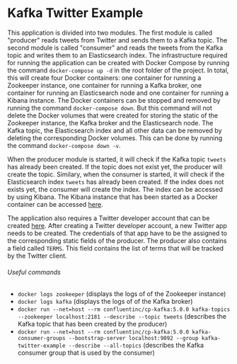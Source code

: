 # Kafka Twitter Example

This application is divided into two modules. The first module is called "producer" reads tweets from Twitter and sends
them to a Kafka topic. The second module is called "consumer" and reads the tweets from the Kafka topic and writes them
to an Elasticsearch index. The infrastructure required for running the application can be created with Docker Compose
by running the command `docker-compose up -d` in the root folder of the project. In total, this will create four Docker
containers: one container for running a Zookeeper instance, one container for running a Kafka broker, one container for
running an Elasticsearch node and one container for running a Kibana instance. The Docker containers can be stopped and
removed by running the command `docker-compose down`. But this command will not delete the Docker volumes that were
created for storing the static of the Zookeeper instance, the Kafka broker and the Elasticsearch node. The Kafka topic,
the Elasticsearch index and all other data can be removed by deleting the corresponding Docker volumes. This can be
done by running the command `docker-compose down -v`.

When the producer module is started, it will check if the Kafka topic `tweets` has already been created. If the topic
does not exist yet, the producer will create the topic. Similary, when the consumer is started, it will check if the
Elasticsearch index `tweets` has already been created. If the index does not exists yet, the consumer will create the
index. The index can be accessed by using Kibana. The Kibana instance that has been started as a Docker container can
be accessed [here](http://localhost:5601).

The application also requires a Twitter developer account that can be created [here](https://developer.twitter.com).
After creating a Twitter developer account, a new Twitter app needs to be created. The credentials of that app have to
be the assigned to the corresponding static fields of the producer. The producer also contains a field called `TERMS`.
This field contains the list of terms that will be tracked by the Twitter client.

###### Useful commands

* `docker logs zookeeper` (displays the logs of of the Zookeeper instance)
* `docker logs kafka` (displays the logs of of the Kafka broker)
* `docker run --net=host --rm confluentinc/cp-kafka:5.0.0 kafka-topics --zookeeper localhost:2181 --describe --topic tweets`
(describes the Kafka topic that has been created by the producer)
* `docker run --net=host --rm confluentinc/cp-kafka:5.0.0 kafka-consumer-groups --bootstrap-server localhost:9092 --group kafka-twitter-example --describe --all-topics`
(describes the Kafka consumer group that is used by the consumer)